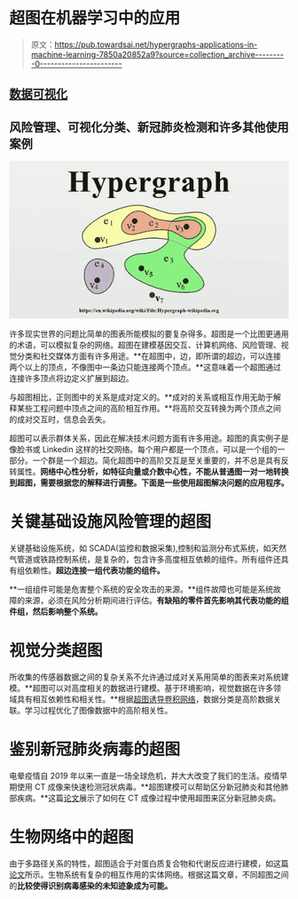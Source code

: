 # 超图在机器学习中的应用

> 原文：<https://pub.towardsai.net/hypergraphs-applications-in-machine-learning-7850a20852a9?source=collection_archive---------0----------------------->

## [数据可视化](https://towardsai.net/p/category/data-visualization)

## 风险管理、可视化分类、新冠肺炎检测和许多其他使用案例

![](img/b356fca38ae9a9dd4838cea4069470f0.png)

许多现实世界的问题比简单的图表所能模拟的要复杂得多。超图是一个比图更通用的术语，可以模拟复杂的网络。超图在建模基因交互、计算机网络、风险管理、视觉分类和社交媒体方面有许多用途。**在超图中，边，即所谓的超边，可以连接两个以上的顶点，不像图中一条边只能连接两个顶点。**这意味着一个超图通过连接许多顶点将边定义扩展到超边。

与超图相比，正则图中的关系是成对定义的。**成对的关系或相互作用无助于解释某些工程问题中顶点之间的高阶相互作用。**将高阶交互转换为两个顶点之间的成对交互时，信息会丢失。

超图可以表示群体关系，因此在解决技术问题方面有许多用途。超图的真实例子是像脸书或 Linkedin 这样的社交网络。每个用户都是一个顶点，可以是一个组的一部分。一个群是一个超边。简化超图中的高阶交互是至关重要的，并不总是具有反转属性。**网络中心性分析，如特征向量或介数中心性，不能从普通图一对一地转换到超图，需要根据您的解释进行调整。下面是一些使用超图解决问题的应用程序。**

# 关键基础设施风险管理的超图

关键基础设施系统，如 SCADA(监控和数据采集),控制和监测分布式系统，如天然气管道或铁路控制系统，是复杂的，包含许多高度相互依赖的组件。所有组件还具有组依赖性。**超边连接一组代表功能的组件。**

**一组组件可能是危害整个系统的安全攻击的来源。**组件故障也可能是系统故障的来源，必须在风险分析期间进行评估。**有缺陷的零件首先影响其代表功能的组件组，然后影响整个系统。**

# 视觉分类超图

所收集的传感器数据之间的复杂关系不允许通过成对关系用简单的图表来对系统建模。**超图可以对高度相关的数据进行建模。基于环境影响，视觉数据在许多领域具有相互依赖性和相关性。**根据[超图诱导卷积网络](https://zh.booksc.eu/book/73021398/83193a)，数据分类是高阶数据关联。学习过程优化了图像数据中的高阶相关性。

# 鉴别新冠肺炎病毒的超图

电晕疫情自 2019 年以来一直是一场全球危机，并大大改变了我们的生活。疫情早期使用 CT 成像来快速检测冠状病毒。**超图建模可以帮助区分新冠肺炎和其他肺部疾病。**这篇[论文](https://www.ncbi.nlm.nih.gov/pmc/articles/PMC7690277/)展示了如何在 CT 成像过程中使用超图来区分新冠肺炎病。

# 生物网络中的超图

由于多路径关系的特性，超图适合于对蛋白质复合物和代谢反应进行建模，如这篇[论文](https://bmcbioinformatics.biomedcentral.com/track/pdf/10.1186/s12859-021-04197-2.pdf)所示。生物系统有复杂的相互作用的实体网络。根据这篇文章，不同超图之间的**比较使得识别病毒感染的未知迹象成为可能。**